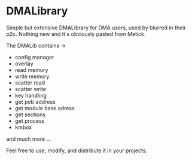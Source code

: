 # DMALibrary

Simple but extensive DMALibrary for DMA users, used by blurred in their p2c. Nothing new and it`s obviously pasted from Metick. 

The DMALib contains ->

- config manager
- overlay
- read memory
- write memory 
- scatter read
- scatter write
- key handling
- get peb address
- get module base adress
- get sections 
- get process 
- kmbox 

and much more ...

Feel free to use, modify, and distribute it in your projects.
